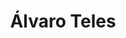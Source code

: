 ---
layout: post
title: Álvaro Teles
description: BSc in Computer Science
role: MSc Student
img: /img/amgmt.jpg
link: "https://techandpeople.github.io/team/amgmt.html"
---